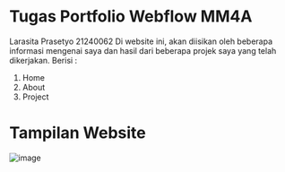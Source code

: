 # Tugas Portfolio Webflow MM4A
Larasita Prasetyo 21240062
Di website ini, akan diisikan oleh beberapa informasi mengenai saya dan hasil dari beberapa projek saya yang telah dikerjakan.
Berisi :
1. Home
2. About
3. Project

# Tampilan Website
![image](https://github.com/larasitapr/Tugas-Portfolio-Webflow-MM4A/assets/131181732/641ade50-1663-45fb-abcc-67d83c9a8522)
